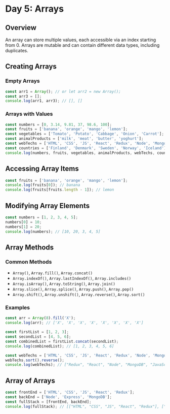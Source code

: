 # Day 5: Arrays

## Overview
An array can store multiple values, each accessible via an index starting from 0. Arrays are mutable and can contain different data types, including duplicates.

## Creating Arrays

### Empty Arrays
```javascript
const arr1 = Array(); // or let arr2 = new Array();
const arr3 = [];
console.log(arr1, arr3); // [], []
```

### Arrays with Values
```javascript
const numbers = [0, 3.14, 9.81, 37, 98.6, 100];
const fruits = ['banana', 'orange', 'mango', 'lemon'];
const vegetables = ['Tomato', 'Potato', 'Cabbage', 'Onion', 'Carrot'];
const animalProducts = ['milk', 'meat', 'butter', 'yoghurt'];
const webTechs = ['HTML', 'CSS', 'JS', 'React', 'Redux', 'Node', 'MongoDB'];
const countries = ['Finland', 'Denmark', 'Sweden', 'Norway', 'Iceland'];
console.log(numbers, fruits, vegetables, animalProducts, webTechs, countries);
```

## Accessing Array Items
```javascript
const fruits = ['banana', 'orange', 'mango', 'lemon'];
console.log(fruits[0]); // banana
console.log(fruits[fruits.length - 1]); // lemon
```

## Modifying Array Elements
```javascript
const numbers = [1, 2, 3, 4, 5];
numbers[0] = 10;
numbers[1] = 20;
console.log(numbers); // [10, 20, 3, 4, 5]
```

## Array Methods

### Common Methods
- `Array()`, `Array.fill()`, `Array.concat()`
- `Array.indexOf()`, `Array.lastIndexOf()`, `Array.includes()`
- `Array.isArray()`, `Array.toString()`, `Array.join()`
- `Array.slice()`, `Array.splice()`, `Array.push()`, `Array.pop()`
- `Array.shift()`, `Array.unshift()`, `Array.reverse()`, `Array.sort()`

### Examples
```javascript
const arr = Array(8).fill('X');
console.log(arr); // ['X', 'X', 'X', 'X', 'X', 'X', 'X', 'X']

const firstList = [1, 2, 3];
const secondList = [4, 5, 6];
const combinedList = firstList.concat(secondList);
console.log(combinedList); // [1, 2, 3, 4, 5, 6]

const webTechs = ['HTML', 'CSS', 'JS', 'React', 'Redux', 'Node', 'MongoDB'];
webTechs.sort().reverse();
console.log(webTechs); // ["Redux", "React", "Node", "MongoDB", "JavaScript", "HTML", "CSS"]
```

## Array of Arrays
```javascript
const frontEnd = ['HTML', 'CSS', 'JS', 'React', 'Redux'];
const backEnd = ['Node', 'Express', 'MongoDB'];
const fullStack = [frontEnd, backEnd];
console.log(fullStack); // [["HTML", "CSS", "JS", "React", "Redux"], ["Node", "Express", "MongoDB"]]
```